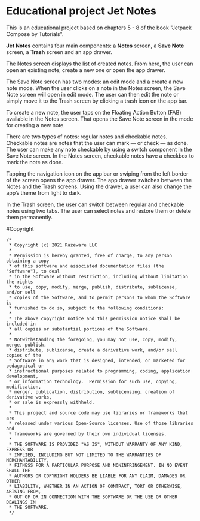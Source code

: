 # Educational project Jet Notes

This is an educational project based on chapters 5 - 8 of the book "Jetpack Compose by Tutorials".

**Jet Notes** contains four main components: a **Notes** screen, a **Save Note** screen, a **Trash** screen and an app drawer.

The Notes screen displays the list of created notes. From here, the user can open an existing note, create a new one or open the app drawer.

The Save Note screen has two modes: an edit mode and a create a new note mode. When the user clicks on a note in the Notes screen, the Save Note screen will open in edit mode. The user can then edit the note or simply move it to the Trash screen by clicking a trash icon on the app bar.

To create a new note, the user taps on the Floating Action Button (FAB) available in the Notes screen. That opens the Save Note screen in the mode for creating a new note.

There are two types of notes: regular notes and checkable notes. Checkable notes are notes that the user can mark — or check — as done. The user can make any note checkable by using a switch component in the Save Note screen. In the Notes screen, checkable notes have a checkbox to mark the note as done.

Tapping the navigation icon on the app bar or swiping from the left border of the screen opens the app drawer. The app drawer switches between the Notes and the Trash screens. Using the drawer, a user can also change the app’s theme from light to dark.

In the Trash screen, the user can switch between regular and checkable notes using two tabs. The user can select notes and restore them or delete them permanently.


#Copyright
```text
/*
 * Copyright (c) 2021 Razeware LLC
 *
 * Permission is hereby granted, free of charge, to any person obtaining a copy
 * of this software and associated documentation files (the "Software"), to deal
 * in the Software without restriction, including without limitation the rights
 * to use, copy, modify, merge, publish, distribute, sublicense, and/or sell
 * copies of the Software, and to permit persons to whom the Software is
 * furnished to do so, subject to the following conditions:
 *
 * The above copyright notice and this permission notice shall be included in
 * all copies or substantial portions of the Software.
 *
 * Notwithstanding the foregoing, you may not use, copy, modify, merge, publish,
 * distribute, sublicense, create a derivative work, and/or sell copies of the
 * Software in any work that is designed, intended, or marketed for pedagogical or
 * instructional purposes related to programming, coding, application development,
 * or information technology.  Permission for such use, copying, modification,
 * merger, publication, distribution, sublicensing, creation of derivative works,
 * or sale is expressly withheld.
 *
 * This project and source code may use libraries or frameworks that are
 * released under various Open-Source licenses. Use of those libraries and
 * frameworks are governed by their own individual licenses.
 *
 * THE SOFTWARE IS PROVIDED "AS IS", WITHOUT WARRANTY OF ANY KIND, EXPRESS OR
 * IMPLIED, INCLUDING BUT NOT LIMITED TO THE WARRANTIES OF MERCHANTABILITY,
 * FITNESS FOR A PARTICULAR PURPOSE AND NONINFRINGEMENT. IN NO EVENT SHALL THE
 * AUTHORS OR COPYRIGHT HOLDERS BE LIABLE FOR ANY CLAIM, DAMAGES OR OTHER
 * LIABILITY, WHETHER IN AN ACTION OF CONTRACT, TORT OR OTHERWISE, ARISING FROM,
 * OUT OF OR IN CONNECTION WITH THE SOFTWARE OR THE USE OR OTHER DEALINGS IN
 * THE SOFTWARE.
 */
```